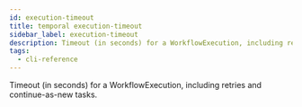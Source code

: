 ```yaml
---
id: execution-timeout
title: temporal execution-timeout
sidebar_label: execution-timeout
description: Timeout (in seconds) for a WorkflowExecution, including retries and continue-as-new tasks.
tags:
  - cli-reference
---
```


Timeout (in seconds) for a WorkflowExecution, including retries and continue-as-new tasks.
